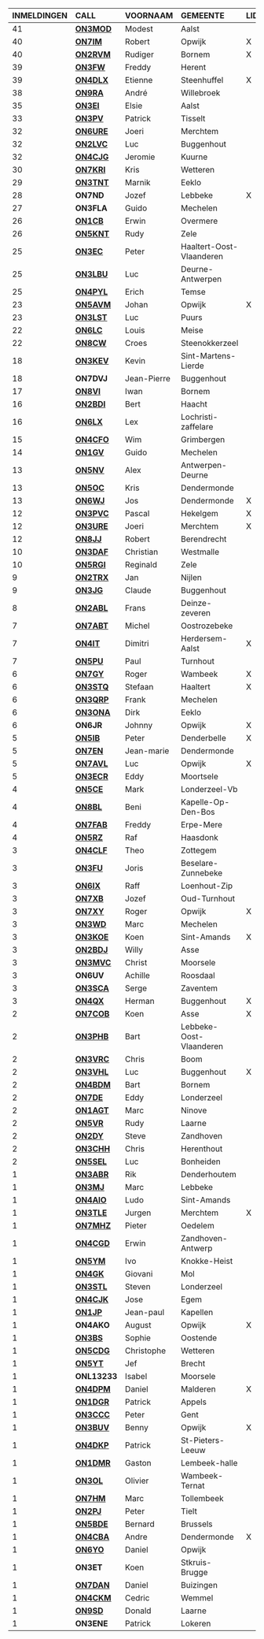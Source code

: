 |INMELDINGEN|CALL|VOORNAAM|GEMEENTE|LID|
|:---|:---|:---|:---|:---|
|41|**<a href="https://www.qrz.com/db/on3mod">ON3MOD</a>** | Modest | Aalst |  |
|40|**<a href="https://www.qrz.com/db/on7im">ON7IM</a>** | Robert | Opwijk | X |
|40|**<a href="https://www.qrz.com/db/on2rvm">ON2RVM</a>** | Rudiger | Bornem | X |
|39|**<a href="https://www.qrz.com/db/on3fw">ON3FW</a>** | Freddy | Herent |  |
|39|**<a href="https://www.qrz.com/db/on4dlx">ON4DLX</a>** | Etienne | Steenhuffel | X |
|38|**<a href="https://www.qrz.com/db/on9ra">ON9RA</a>** | André | Willebroek |  |
|35|**<a href="https://www.qrz.com/db/on3ei">ON3EI</a>** | Elsie | Aalst |  |
|33|**<a href="https://www.qrz.com/db/on3pv">ON3PV</a>** | Patrick | Tisselt |  |
|32|**<a href="https://www.qrz.com/db/on6ure">ON6URE</a>** | Joeri | Merchtem |  |
|32|**<a href="https://www.qrz.com/db/on2lvc">ON2LVC</a>** | Luc | Buggenhout |  |
|32|**<a href="https://www.qrz.com/db/on4cjg">ON4CJG</a>** | Jeromie | Kuurne |  |
|30|**<a href="https://www.qrz.com/db/on7kri">ON7KRI</a>** | Kris | Wetteren |  |
|29|**<a href="https://www.qrz.com/db/on3tnt">ON3TNT</a>** | Marnik | Eeklo |  |
| 28 |**ON7ND**|Jozef|Lebbeke|X|
| 27 |**ON3FLA**|Guido|Mechelen||
|26|**<a href="https://www.qrz.com/db/on1cb">ON1CB</a>** | Erwin | Overmere |  |
|26|**<a href="https://www.qrz.com/db/on5knt">ON5KNT</a>** | Rudy | Zele |  |
|25|**<a href="https://www.qrz.com/db/on3ec">ON3EC</a>** | Peter | Haaltert-Oost-Vlaanderen |  |
|25|**<a href="https://www.qrz.com/db/on3lbu">ON3LBU</a>** | Luc | Deurne-Antwerpen |  |
|25|**<a href="https://www.qrz.com/db/on4pyl">ON4PYL</a>** | Erich | Temse |  |
|23|**<a href="https://www.qrz.com/db/on5avm">ON5AVM</a>** | Johan | Opwijk | X |
|23|**<a href="https://www.qrz.com/db/on3lst">ON3LST</a>** | Luc | Puurs |  |
|22|**<a href="https://www.qrz.com/db/on6lc">ON6LC</a>** | Louis | Meise |  |
|22|**<a href="https://www.qrz.com/db/on8cw">ON8CW</a>** | Croes | Steenokkerzeel |  |
|18|**<a href="https://www.qrz.com/db/on3kev">ON3KEV</a>** | Kevin | Sint-Martens-Lierde |  |
| 18 |**ON7DVJ**|Jean-Pierre|Buggenhout||
|17|**<a href="https://www.qrz.com/db/on8vi">ON8VI</a>** | Iwan | Bornem |  |
|16|**<a href="https://www.qrz.com/db/on2bdi">ON2BDI</a>** | Bert | Haacht |  |
|16|**<a href="https://www.qrz.com/db/on6lx">ON6LX</a>** | Lex | Lochristi-zaffelare |  |
|15|**<a href="https://www.qrz.com/db/on4cfo">ON4CFO</a>** | Wim | Grimbergen |  |
|14|**<a href="https://www.qrz.com/db/on1gv">ON1GV</a>** | Guido | Mechelen |  |
|13|**<a href="https://www.qrz.com/db/on5nv">ON5NV</a>** | Alex | Antwerpen-Deurne |  |
|13|**<a href="https://www.qrz.com/db/on5oc">ON5OC</a>** | Kris | Dendermonde |  |
|13|**<a href="https://www.qrz.com/db/on6wj">ON6WJ</a>** | Jos | Dendermonde | X |
|12|**<a href="https://www.qrz.com/db/on3pvc">ON3PVC</a>** | Pascal | Hekelgem | X |
|12|**<a href="https://www.qrz.com/db/on3ure">ON3URE</a>** | Joeri | Merchtem | X |
|12|**<a href="https://www.qrz.com/db/on8jj">ON8JJ</a>** | Robert | Berendrecht |  |
|10|**<a href="https://www.qrz.com/db/on3daf">ON3DAF</a>** | Christian | Westmalle |  |
|10|**<a href="https://www.qrz.com/db/on5rgi">ON5RGI</a>** | Reginald | Zele |  |
|9|**<a href="https://www.qrz.com/db/on2trx">ON2TRX</a>** | Jan | Nijlen |  |
|9|**<a href="https://www.qrz.com/db/on3jg">ON3JG</a>** | Claude | Buggenhout |  |
|8|**<a href="https://www.qrz.com/db/on2abl">ON2ABL</a>** | Frans | Deinze-zeveren |  |
|7|**<a href="https://www.qrz.com/db/on7abt">ON7ABT</a>** | Michel | Oostrozebeke |  |
|7|**<a href="https://www.qrz.com/db/on4it">ON4IT</a>** | Dimitri | Herdersem-Aalst | X |
|7|**<a href="https://www.qrz.com/db/on5pu">ON5PU</a>** | Paul | Turnhout |  |
|6|**<a href="https://www.qrz.com/db/on7gy">ON7GY</a>** | Roger | Wambeek | X |
|6|**<a href="https://www.qrz.com/db/on3stq">ON3STQ</a>** | Stefaan | Haaltert | X |
|6|**<a href="https://www.qrz.com/db/on3qrp">ON3QRP</a>** | Frank | Mechelen |  |
|6|**<a href="https://www.qrz.com/db/on3ona">ON3ONA</a>** | Dirk | Eeklo |  |
| 6 |**ON6JR**|Johnny|Opwijk|X|
|5|**<a href="https://www.qrz.com/db/on5ib">ON5IB</a>** | Peter | Denderbelle | X |
|5|**<a href="https://www.qrz.com/db/on7en">ON7EN</a>** | Jean-marie | Dendermonde |  |
|5|**<a href="https://www.qrz.com/db/on7avl">ON7AVL</a>** | Luc | Opwijk | X |
|5|**<a href="https://www.qrz.com/db/on3ecr">ON3ECR</a>** | Eddy | Moortsele |  |
|4|**<a href="https://www.qrz.com/db/on5ce">ON5CE</a>** | Mark | Londerzeel-Vb |  |
|4|**<a href="https://www.qrz.com/db/on8bl">ON8BL</a>** | Beni | Kapelle-Op-Den-Bos |  |
|4|**<a href="https://www.qrz.com/db/on7fab">ON7FAB</a>** | Freddy | Erpe-Mere |  |
|4|**<a href="https://www.qrz.com/db/on5rz">ON5RZ</a>** | Raf | Haasdonk |  |
|3|**<a href="https://www.qrz.com/db/on4clf">ON4CLF</a>** | Theo | Zottegem |  |
|3|**<a href="https://www.qrz.com/db/on3fu">ON3FU</a>** | Joris | Beselare-Zunnebeke |  |
|3|**<a href="https://www.qrz.com/db/on6ix">ON6IX</a>** | Raff | Loenhout-Zip |  |
|3|**<a href="https://www.qrz.com/db/on7xb">ON7XB</a>** | Jozef | Oud-Turnhout |  |
|3|**<a href="https://www.qrz.com/db/on7xy">ON7XY</a>** | Roger | Opwijk | X |
|3|**<a href="https://www.qrz.com/db/on3wd">ON3WD</a>** | Marc | Mechelen |  |
|3|**<a href="https://www.qrz.com/db/on3koe">ON3KOE</a>** | Koen | Sint-Amands | X |
|3|**<a href="https://www.qrz.com/db/on2bdj">ON2BDJ</a>** | Willy | Asse |  |
|3|**<a href="https://www.qrz.com/db/on3mvc">ON3MVC</a>** | Christ | Moorsele |  |
| 3 |**ON6UV**|Achille|Roosdaal||
|3|**<a href="https://www.qrz.com/db/on3sca">ON3SCA</a>** | Serge | Zaventem |  |
|3|**<a href="https://www.qrz.com/db/on4qx">ON4QX</a>** | Herman | Buggenhout | X |
|2|**<a href="https://www.qrz.com/db/on7cob">ON7COB</a>** | Koen | Asse | X |
|2|**<a href="https://www.qrz.com/db/on3phb">ON3PHB</a>** | Bart | Lebbeke-Oost-Vlaanderen |  |
|2|**<a href="https://www.qrz.com/db/on3vrc">ON3VRC</a>** | Chris | Boom |  |
|2|**<a href="https://www.qrz.com/db/on3vhl">ON3VHL</a>** | Luc | Buggenhout | X |
|2|**<a href="https://www.qrz.com/db/on4bdm">ON4BDM</a>** | Bart | Bornem |  |
|2|**<a href="https://www.qrz.com/db/on7de">ON7DE</a>** | Eddy | Londerzeel |  |
|2|**<a href="https://www.qrz.com/db/on1agt">ON1AGT</a>** | Marc | Ninove |  |
|2|**<a href="https://www.qrz.com/db/on5vr">ON5VR</a>** | Rudy | Laarne |  |
|2|**<a href="https://www.qrz.com/db/on2dy">ON2DY</a>** | Steve | Zandhoven |  |
|2|**<a href="https://www.qrz.com/db/on3chh">ON3CHH</a>** | Chris | Herenthout |  |
|2|**<a href="https://www.qrz.com/db/on5sel">ON5SEL</a>** | Luc | Bonheiden |  |
|1|**<a href="https://www.qrz.com/db/on3abr">ON3ABR</a>** | Rik | Denderhoutem |  |
|1|**<a href="https://www.qrz.com/db/on3mj">ON3MJ</a>** | Marc | Lebbeke |  |
|1|**<a href="https://www.qrz.com/db/on4aio">ON4AIO</a>** | Ludo | Sint-Amands |  |
|1|**<a href="https://www.qrz.com/db/on3tle">ON3TLE</a>** | Jurgen | Merchtem | X |
|1|**<a href="https://www.qrz.com/db/on7mhz">ON7MHZ</a>** | Pieter | Oedelem |  |
|1|**<a href="https://www.qrz.com/db/on4cgd">ON4CGD</a>** | Erwin | Zandhoven-Antwerp |  |
|1|**<a href="https://www.qrz.com/db/on5ym">ON5YM</a>** | Ivo | Knokke-Heist |  |
|1|**<a href="https://www.qrz.com/db/on4gk">ON4GK</a>** | Giovani | Mol |  |
|1|**<a href="https://www.qrz.com/db/on3stl">ON3STL</a>** | Steven | Londerzeel |  |
|1|**<a href="https://www.qrz.com/db/on4cjk">ON4CJK</a>** | Jose | Egem |  |
|1|**<a href="https://www.qrz.com/db/on1jp">ON1JP</a>** | Jean-paul | Kapellen |  |
| 1 |**ON4AKO**|August|Opwijk|X|
|1|**<a href="https://www.qrz.com/db/on3bs">ON3BS</a>** | Sophie | Oostende |  |
|1|**<a href="https://www.qrz.com/db/on5cdg">ON5CDG</a>** | Christophe | Wetteren |  |
|1|**<a href="https://www.qrz.com/db/on5yt">ON5YT</a>** | Jef | Brecht |  |
| 1 |**ONL13233**|Isabel|Moorsele||
|1|**<a href="https://www.qrz.com/db/on4dpm">ON4DPM</a>** | Daniel | Malderen | X |
|1|**<a href="https://www.qrz.com/db/on1dgr">ON1DGR</a>** | Patrick | Appels |  |
|1|**<a href="https://www.qrz.com/db/on3ccc">ON3CCC</a>** | Peter | Gent |  |
|1|**<a href="https://www.qrz.com/db/on3buv">ON3BUV</a>** | Benny | Opwijk | X |
|1|**<a href="https://www.qrz.com/db/on4dkp">ON4DKP</a>** | Patrick | St-Pieters-Leeuw |  |
|1|**<a href="https://www.qrz.com/db/on1dmr">ON1DMR</a>** | Gaston | Lembeek-halle |  |
|1|**<a href="https://www.qrz.com/db/on3ol">ON3OL</a>** | Olivier | Wambeek-Ternat |  |
|1|**<a href="https://www.qrz.com/db/on7hm">ON7HM</a>** | Marc | Tollembeek |  |
|1|**<a href="https://www.qrz.com/db/on2pj">ON2PJ</a>** | Peter | Tielt |  |
|1|**<a href="https://www.qrz.com/db/on5bde">ON5BDE</a>** | Bernard | Brussels |  |
|1|**<a href="https://www.qrz.com/db/on4cba">ON4CBA</a>** | Andre | Dendermonde | X |
|1|**<a href="https://www.qrz.com/db/on6yo">ON6YO</a>** | Daniel | Opwijk |  |
| 1 |**ON3ET**|Koen|Stkruis-Brugge||
|1|**<a href="https://www.qrz.com/db/on7dan">ON7DAN</a>** | Daniel | Buizingen |  |
|1|**<a href="https://www.qrz.com/db/on4ckm">ON4CKM</a>** | Cedric | Wemmel |  |
|1|**<a href="https://www.qrz.com/db/on9sd">ON9SD</a>** | Donald | Laarne |  |
| 1 |**ON3ENE**|Patrick|Lokeren||
